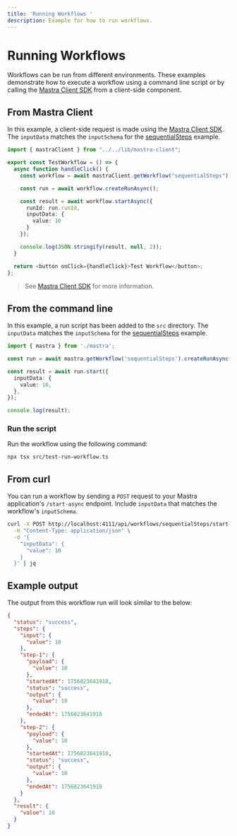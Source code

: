 ```yaml
---
title: 'Running Workflows '
description: Example for how to run workflows.
---
```


# Running Workflows

Workflows can be run from different environments. These examples demonstrate how to execute a workflow using a command line script or by calling the [Mastra Client SDK](../../docs/server-db/mastra-client) from a client-side component.

## From Mastra Client

In this example, a client-side request is made using the [Mastra Client SDK](../../docs/server-db/mastra-client). The `inputData` matches the `inputSchema` for the [sequentialSteps](./sequential-steps) example.

```typescript filename="src/components/test-run-workflow.tsx"
import { mastraClient } from "../../lib/mastra-client";

export const TestWorkflow = () => {
  async function handleClick() {
    const workflow = await mastraClient.getWorkflow("sequentialSteps");

    const run = await workflow.createRunAsync();

    const result = await workflow.startAsync({
      runId: run.runId,
      inputData: {
        value: 10
      }
    });

    console.log(JSON.stringify(result, null, 2));
  }

  return <button onClick={handleClick}>Test Workflow</button>;
};
```

> See [Mastra Client SDK](../../docs/server-db/mastra-client) for more information.

## From the command line

In this example, a run script has been added to the `src` directory. The `inputData` matches the `inputSchema` for the [sequentialSteps](./sequential-steps) example.

```typescript filename="src/test-run-workflow.ts" showLineNumbers copy
import { mastra } from './mastra';

const run = await mastra.getWorkflow('sequentialSteps').createRunAsync();

const result = await run.start({
  inputData: {
    value: 10,
  },
});

console.log(result);
```

### Run the script

Run the workflow using the following command:

```bash
npx tsx src/test-run-workflow.ts
```

## From curl

You can run a workflow by sending a `POST` request to your Mastra application's `/start-async` endpoint. Include `inputData` that matches the workflow's `inputSchema`.

```bash
curl -X POST http://localhost:4111/api/workflows/sequentialSteps/start-async \
  -H "Content-Type: application/json" \
  -d '{
    "inputData": {
      "value": 10
    }
  }' | jq
```

## Example output

The output from this workflow run will look similar to the below:

```json
{
  "status": "success",
  "steps": {
    "input": {
      "value": 10
    },
    "step-1": {
      "payload": {
        "value": 10
      },
      "startedAt": 1756823641918,
      "status": "success",
      "output": {
        "value": 10
      },
      "endedAt": 1756823641918
    },
    "step-2": {
      "payload": {
        "value": 10
      },
      "startedAt": 1756823641918,
      "status": "success",
      "output": {
        "value": 10
      },
      "endedAt": 1756823641918
    }
  },
  "result": {
    "value": 10
  }
}
```

